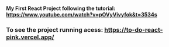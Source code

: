 #### My First React Project following the tutorial: https://www.youtube.com/watch?v=pOVyVivyfok&t=3534s
### To see the project running acess: https://to-do-react-pink.vercel.app/

